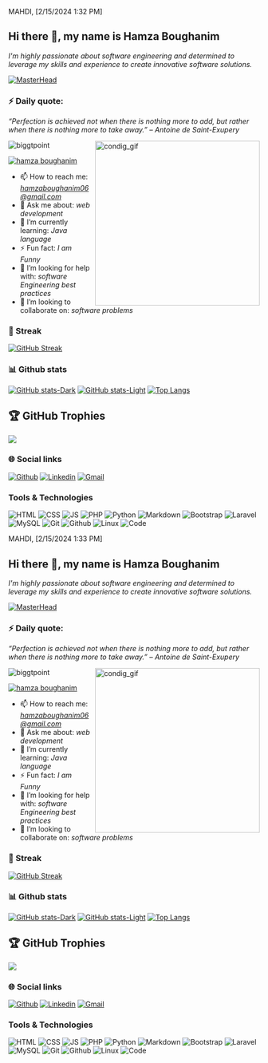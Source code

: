 MAHDI, [2/15/2024 1:32 PM]
## Hi there 👋, my name is Hamza Boughanim

*I'm highly passionate about software engineering and determined to leverage my skills and experience to create innovative software solutions.*

[![MasterHead](https://user-images.githubusercontent.com/95478989/198955082-6e78ebb5-e1e4-49f9-8d32-6e5af3984dcd.gif)](https://BigGtpoint.io)

### ⚡ Daily quote:
<!--STARTS_HERE_QUOTE_README-->
<i>“Perfection is achieved not when there is nothing more to add, but rather when there is nothing more to take away.” – Antoine de Saint-Exupery</i>
<!--ENDS_HERE_QUOTE_README-->

<img align="right" alt="condig_gif" width="330" src="https://cdn.dribbble.com/users/2401141/screenshots/5487982/developers-gif-showcase.gif">

<p align="left"> <img src="https://komarev.com/ghpvc/?username=biggtpoint&label=Profile%20views&color=0e75b6&style=flat" alt="biggtpoint" /> </p>

<p align="left"> <a href="https://twitter.com/geminitwins0" target="blank"><img src="https://img.shields.io/twitter/follow/geminitwins0?logo=twitter&style=for-the-badge" alt="hamza boughanim" /></a> </p>

- 📫 How to reach me: *hamzaboughanim06@gmail.com*
- 💬 Ask me about: *web development*
- 🌱 I’m currently learning: *Java language*
- ⚡ Fun fact: *I am Funny*
- 🤝 I’m looking for help with: *software Engineering best practices*
- 👯 I’m looking to collaborate on: *software problems*

### 💫 Streak
[![GitHub Streak](https://github-readme-streak-stats.herokuapp.com?user=hamzabgh&theme=dark&border_radius=4.6&mode=weekly)](https://git.io/streak-stats)

### 📊 Github stats
[![GitHub stats-Dark](https://github-readme-stats.vercel.app/api?username=hamzabgh&show_icons=true&theme=dark#gh-dark-mode-only)](https://github.com/anuraghazra/github-readme-stats#gh-dark-mode-only)
[![GitHub stats-Light](https://github-readme-stats.vercel.app/api?username=hamzabgh&show_icons=true&theme=default#gh-light-mode-only)](https://github.com/anuraghazra/github-readme-stats#gh-light-mode-only)
[![Top Langs](https://github-readme-stats.vercel.app/api/top-langs/?username=hamzabgh)](https://github.com/hamzabgh/hamzabgh)

## 🏆 GitHub Trophies
![](https://github-profile-trophy.vercel.app/?username=hamzabgh&theme=monokai&no-frame=true&no-bg=true&margin-w=4)

### 🌐 Social links
[![Github](https://img.shields.io/badge/Github-000000?&style=for-the-badge&logo=github&logoColor=white)](https://github.com/hamzabgh)
[![Linkedin](https://img.shields.io/badge/linkedin-%230077B5.svg?&style=for-the-badge&logo=linkedin&logoColor=white)](https://www.linkedin.com/in/hamza-boughanim/)
[![Gmail](https://img.shields.io/badge/gmail-D14836?&style=for-the-badge&logo=gmail&logoColor=white)](hamzaboughanim06@gmail.com)

### Tools & Technologies
![HTML](https://img.shields.io/badge/html5-%23E34F26.svg?style=for-the-badge&logo=html5&logoColor=white) ![CSS](https://img.shields.io/badge/css3-%231572B6.svg?style=for-the-badge&logo=css3&logoColor=white) ![JS](https://img.shields.io/badge/javascript-%23323330.svg?style=for-the-badge&logo=javascript&logoColor=%23F7DF1E) ![PHP](https://img.shields.io/badge/php-%23777BB4.svg?style=for-the-badge&logo=php&logoColor=white)
![Python](https://img.shields.io/badge/python-3670A0?style=for-the-badge&logo=python&logoColor=ffdd54) ![Markdown](https://img.shields.io/badge/markdown-%23000000.svg?style=for-the-badge&logo=markdown&logoColor=white)
![Bootstrap](https://img.shields.io/badge/bootstrap-%23563D7C.svg?style=for-the-badge&logo=bootstrap&logoColor=white)  ![Laravel](https://img.shields.io/badge/laravel-%23FF2D20.svg?style=for-the-badge&logo=laravel&logoColor=white) 
![MySQL](https://img.shields.io/badge/mysql-%2300f.svg?style=for-the-badge&logo=mysql&logoColor=white) ![Git](https://img.shields.io/badge/git-%23F05033.svg?style=for-the-badge&logo=git&logoColor=white)  ![Github](https://img.shields.io/badge/github-%23121011.svg?style=for-the-badge&logo=github&logoColor=white) ![Linux](https://img.shields.io/badge/Linux-FCC624?style=for-the-badge&logo=linux&logoColor=black) ![Code](https://img.shields.io/badge/VisualStudioCode-0078d7.svg?style=for-the-badge&logo=visual-studio-code&logoColor=white)

MAHDI, [2/15/2024 1:33 PM]
## Hi there 👋, my name is Hamza Boughanim

*I'm highly passionate about software engineering and determined to leverage my skills and experience to create innovative software solutions.*

[![MasterHead](https://user-images.githubusercontent.com/95478989/198955082-6e78ebb5-e1e4-49f9-8d32-6e5af3984dcd.gif)](https://BigGtpoint.io)

### ⚡ Daily quote:
<!--STARTS_HERE_QUOTE_README-->
<i>“Perfection is achieved not when there is nothing more to add, but rather when there is nothing more to take away.” – Antoine de Saint-Exupery</i>
<!--ENDS_HERE_QUOTE_README-->

<img align="right" alt="condig_gif" width="330" src="https://cdn.dribbble.com/users/2401141/screenshots/5487982/developers-gif-showcase.gif">

<p align="left"> <img src="https://komarev.com/ghpvc/?username=biggtpoint&label=Profile%20views&color=0e75b6&style=flat" alt="biggtpoint" /> </p>

<p align="left"> <a href="https://twitter.com/geminitwins0" target="blank"><img src="https://img.shields.io/twitter/follow/geminitwins0?logo=twitter&style=for-the-badge" alt="hamza boughanim" /></a> </p>

- 📫 How to reach me: *hamzaboughanim06@gmail.com*
- 💬 Ask me about: *web development*
- 🌱 I’m currently learning: *Java language*
- ⚡ Fun fact: *I am Funny*
- 🤝 I’m looking for help with: *software Engineering best practices*
- 👯 I’m looking to collaborate on: *software problems*

### 💫 Streak
[![GitHub Streak](https://github-readme-streak-stats.herokuapp.com?user=hamzabgh&theme=dark&border_radius=4.6&mode=weekly)](https://git.io/streak-stats)

### 📊 Github stats
[![GitHub stats-Dark](https://github-readme-stats.vercel.app/api?username=hamzabgh&show_icons=true&theme=dark#gh-dark-mode-only)](https://github.com/anuraghazra/github-readme-stats#gh-dark-mode-only)
[![GitHub stats-Light](https://github-readme-stats.vercel.app/api?username=hamzabgh&show_icons=true&theme=default#gh-light-mode-only)](https://github.com/anuraghazra/github-readme-stats#gh-light-mode-only)
[![Top Langs](https://github-readme-stats.vercel.app/api/top-langs/?username=hamzabgh)](https://github.com/hamzabgh/hamzabgh)

## 🏆 GitHub Trophies
![](https://github-profile-trophy.vercel.app/?username=hamzabgh&theme=monokai&no-frame=true&no-bg=true&margin-w=4)

### 🌐 Social links
[![Github](https://img.shields.io/badge/Github-000000?&style=for-the-badge&logo=github&logoColor=white)](https://github.com/hamzabgh)
[![Linkedin](https://img.shields.io/badge/linkedin-%230077B5.svg?&style=for-the-badge&logo=linkedin&logoColor=white)](https://www.linkedin.com/in/hamza-boughanim/)
[![Gmail](https://img.shields.io/badge/gmail-D14836?&style=for-the-badge&logo=gmail&logoColor=white)](hamzaboughanim06@gmail.com)

### Tools & Technologies
![HTML](https://img.shields.io/badge/html5-%23E34F26.svg?style=for-the-badge&logo=html5&logoColor=white) ![CSS](https://img.shields.io/badge/css3-%231572B6.svg?style=for-the-badge&logo=css3&logoColor=white) ![JS](https://img.shields.io/badge/javascript-%23323330.svg?style=for-the-badge&logo=javascript&logoColor=%23F7DF1E) ![PHP](https://img.shields.io/badge/php-%23777BB4.svg?style=for-the-badge&logo=php&logoColor=white)
![Python](https://img.shields.io/badge/python-3670A0?style=for-the-badge&logo=python&logoColor=ffdd54) ![Markdown](https://img.shields.io/badge/markdown-%23000000.svg?style=for-the-badge&logo=markdown&logoColor=white)
![Bootstrap](https://img.shields.io/badge/bootstrap-%23563D7C.svg?style=for-the-badge&logo=bootstrap&logoColor=white)  ![Laravel](https://img.shields.io/badge/laravel-%23FF2D20.svg?style=for-the-badge&logo=laravel&logoColor=white) 
![MySQL](https://img.shields.io/badge/mysql-%2300f.svg?style=for-the-badge&logo=mysql&logoColor=white) ![Git](https://img.shields.io/badge/git-%23F05033.svg?style=for-the-badge&logo=git&logoColor=white)  ![Github](https://img.shields.io/badge/github-%23121011.svg?style=for-the-badge&logo=github&logoColor=white) ![Linux](https://img.shields.io/badge/Linux-FCC624?style=for-the-badge&logo=linux&logoColor=black) ![Code](https://img.shields.io/badge/VisualStudioCode-0078d7.svg?style=for-the-badge&logo=visual-studio-code&logoColor=white)
